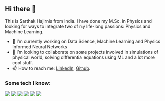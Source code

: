 ## Hi there 👋

This is Sarthak Hajirnis from India. I have done my M.Sc. in Physics and looking for ways to integrate two of my life-long passions: Physics and Machine Learning.

- 🔭 I’m currently working on Data Science, Machine Learning and Physics Informed Neural Networks
-  👯 I’m looking to collaborate on some projects involved in simulations of physical world, solving differential equations using ML and a lot more cool stuff.
-  📫 How to reach me: [LinkedIn](https://www.linkedin.com/in/sarthak-hajirnis-5454b3148/), [Github](https://github.com/Sarthak2597/Sarthak2597).

### Some tech I know:
<img src = "https://img.shields.io/badge/-HTML5-E34F26?style=flat&logo=html5&logoColor=white"> <img src="https://img.shields.io/badge/-JavaScript-eed718?style=flat&logo=javascript&logoColor=ffffff">
<img src="https://img.shields.io/badge/-GraphQL-e535ab?style=flat&logo=graphql&logoColor=FFFFFF">
<img src="http://img.shields.io/badge/-Github-000000?style=flat&logo=github&logoColor=FFFFFF">
<img src="http://img.shields.io/badge/-VS%20Code-007ACC?style=flat&logo=visual%20studio%20code&logoColor=white">
<img src="http://img.shields.io/badge/-Heroku-430098?style=flat&logo=heroku&logoColor=white">

<!--<img src="http://img.shields.io/badge/-Git-F1502F?style=flat&logo=git&logoColor=FFFFFF">
<img src="http://img.shields.io/badge/-Google%20Cloud%20Platform-4285F4?style=flat&logo=google%20cloud&logoColor=white">
<img src="https://img.shields.io/badge/-MySQL-F29111?style=flat&logo=mysql&logoColor=FFFFFF">
-->

<!--
**Sarthak2597/Sarthak2597** is a ✨ _special_ ✨ repository because its `README.md` (this file) appears on your GitHub profile.

Here are some ideas to get you started:

- 🔭 I’m currently working on Data Science, Machine Learning and Physics Informed Neural Networks
- 🌱 I’m currently learning ...
- 👯 I’m looking to collaborate on ...
- 🤔 I’m looking for help with ...
- 💬 Ask me about ...
- 📫 How to reach me: ...
- 😄 Pronouns: ...
- ⚡ Fun fact: ...
-->
